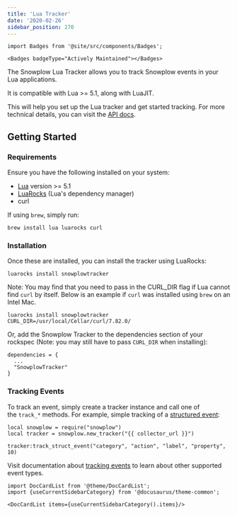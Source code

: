 ```yaml
---
title: 'Lua Tracker'
date: '2020-02-26'
sidebar_position: 270
---
```


```mdx-code-block
import Badges from '@site/src/components/Badges';

<Badges badgeType="Actively Maintained"></Badges>
```

The Snowplow Lua Tracker allows you to track Snowplow events in your Lua applications.

It is compatible with Lua >= 5.1, along with LuaJIT.

This will help you set up the Lua tracker and get started tracking. For more technical details, you can visit the [API docs](https://snowplow.github.io/snowplow-lua-tracker/).

## Getting Started

### Requirements

Ensure you have the following installed on your system:

- [Lua](https://www.lua.org/) version >= 5.1
- [LuaRocks](https://luarocks.org/) (Lua's dependency manager)
- curl

If using `brew`, simply run:

```
brew install lua luarocks curl
```

### Installation

Once these are installed, you can install the tracker using LuaRocks:

```
luarocks install snowplowtracker
```

Note: You may find that you need to pass in the CURL_DIR flag if Lua cannot find `curl` by itself. Below is an example if `curl` was installed using `brew` on an Intel Mac.

```
luarocks install snowplowtracker CURL_DIR=/usr/local/Cellar/curl/7.82.0/
```

Or, add the Snowplow Tracker to the dependencies section of your rockspec (Note: you may still have to pass `CURL_DIR` when installing):

```
dependencies = {
  ...
  "SnowplowTracker"
}
```

### Tracking Events

To track an event, simply create a tracker instance and call one of the `track_*` methods. For example, simple tracking of a [structured event](/docs/understanding-tracking-design/out-of-the-box-vs-custom-events-and-entities/index.md#structured-events):

```
local snowplow = require("snowplow")
local tracker = snowplow.new_tracker("{{ collector_url }}")

tracker:track_struct_event("category", "action", "label", "property", 10)
```

Visit documentation about [tracking events](/docs/collecting-data/collecting-from-own-applications/lua-tracker/tracking-specific-events/index.md) to learn about other supported event types.

```mdx-code-block
import DocCardList from '@theme/DocCardList';
import {useCurrentSidebarCategory} from '@docusaurus/theme-common';

<DocCardList items={useCurrentSidebarCategory().items}/>
```

